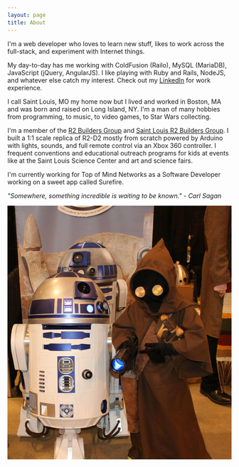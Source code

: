 ```yaml
---
layout: page
title: About
---
```


I'm a web developer who loves to learn new stuff, likes to work across the full-stack, and experiment with Internet things.

My day-to-day has me working with ColdFusion (Railo), MySQL (MariaDB), JavaScript (jQuery, AngularJS). I like playing with Ruby and Rails, NodeJS, and whatever else catch my interest. Check out my [LinkedIn](https://www.linkedin.com/pub/dan-kraus/3/3b0/b12) for work experience.

I call Saint Louis, MO my home now but I lived and worked in Boston, MA and was born and raised on Long Island, NY. I'm a man of many hobbies from programming, to music, to video games, to Star Wars collecting.

I'm a member of the [R2 Builders Group](http://astromech.net) and [Saint Louis R2 Builders Group](https://facebook.com/r2stl). I built a 1:1 scale replica of R2-D2 mostly from scratch powered by Arduino with lights, sounds, and full remote control via an Xbox 360 controller. I frequent conventions and educational outreach programs for kids at events like at the Saint Louis Science Center and art and science fairs.

I'm currently working for Top of Mind Networks as a Software Developer working on a sweet app called Surefire.


*"Somewhere, something incredible is waiting to be known." - Carl Sagan*

![Dan's R2-D2 and a Jawa Costumer](/public/images/r2-d2.jpg "Dan's R2-D2 and a Jawa Costumer")